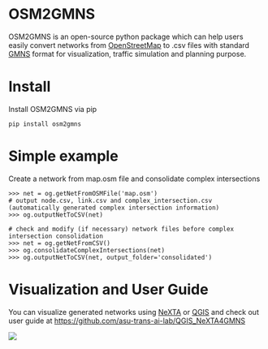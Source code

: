 # OSM2GMNS

OSM2GMNS is an open-source python package which can help users easily convert
networks from [OpenStreetMap](https://www.openstreetmap.org/) to .csv files with
standard [GMNS](https://github.com/zephyr-data-specs/GMNS) format for
visualization, traffic simulation and planning purpose.

# Install

Install OSM2GMNS via pip

~~~~~~~~~~~~~~~~~~~~~~~~~~~~~~~~~~~~~~~~~~~~~~~~~~~~~~~~~~~~~~~~~~~~~~~~~~~~~~~~
pip install osm2gmns
~~~~~~~~~~~~~~~~~~~~~~~~~~~~~~~~~~~~~~~~~~~~~~~~~~~~~~~~~~~~~~~~~~~~~~~~~~~~~~~~

# Simple example

Create a network from map.osm file and consolidate complex intersections

~~~~~~~~~~~~~~~~~~~~~~~~~~~~~~~~~~~~~~~~~~~~~~~~~~~~~~~~~~~~~~~~~~~~~~~~~~~~~~~~
>>> net = og.getNetFromOSMFile('map.osm')
# output node.csv, link.csv and complex_intersection.csv (automatically generated complex intersection information)
>>> og.outputNetToCSV(net)  

# check and modify (if necessary) network files before complex intersection consolidation
>>> net = og.getNetFromCSV()
>>> og.consolidateComplexIntersections(net)
>>> og.outputNetToCSV(net, output_folder='consolidated')
~~~~~~~~~~~~~~~~~~~~~~~~~~~~~~~~~~~~~~~~~~~~~~~~~~~~~~~~~~~~~~~~~~~~~~~~~~~~~~~~

# Visualization and User Guide 

You can visualize generated networks using
[NeXTA](https://github.com/xzhou99/NeXTA-GMNS) or [QGIS](https://qgis.org/)
and check out user guide at https://github.com/asu-trans-ai-lab/QGIS_NeXTA4GMNS

![](<https://github.com/jiawei92/OSM2GMNS/blob/master/test/asu.PNG>)


